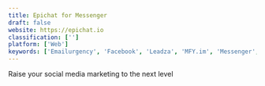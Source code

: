 ```yaml
---
title: Epichat for Messenger
draft: false 
website: https://epichat.io
classification: ['']
platform: ['Web']
keywords: ['Emailurgency', 'Facebook', 'Leadza', 'MFY.im', 'Messenger', 'Olyo', 'Passworks', 'Upcado', 'Visual.ly', 'ZoConvert']
---
```

Raise your social media marketing to the next level